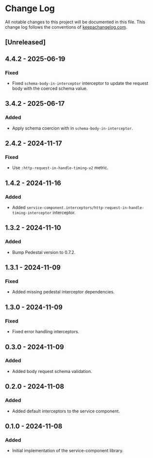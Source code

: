# Change Log

All notable changes to this project will be documented in this file. This change log follows the conventions
of [keepachangelog.com](http://keepachangelog.com/).

## [Unreleased]

## 4.4.2 - 2025-06-19

### Fixed

- Fixed `schema-body-in-interceptor` interceptor to update the request body with the coerced schema value.

## 3.4.2 - 2025-06-17

### Added

- Apply schema coercion with in `schema-body-in-interceptor`.

## 2.4.2 - 2024-11-17

### Fixed

- Use `:http-request-in-handle-timing-v2` metric.

## 1.4.2 - 2024-11-16

### Added

- Added `service-component.interceptors/http-request-in-handle-timing-interceptor` interceptor.

## 1.3.2 - 2024-11-10

### Added

- Bump Pedestal version to 0.7.2.

## 1.3.1 - 2024-11-09

### Fixed

- Added missing pedestal interceptor dependencies.

## 1.3.0 - 2024-11-09

### Fixed

- Fixed error handling interceptors.

## 0.3.0 - 2024-11-09

### Added

- Added body request schema validation.

## 0.2.0 - 2024-11-08

### Added

- Added default interceptors to the service component.

## 0.1.0 - 2024-11-08

### Added

- Initial implementation of the service-component library.
